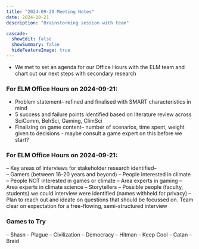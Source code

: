 ```yaml
---
title: "2024-09-20 Meeting Notes"
date: 2024-10-21
description: "Brainstorming session with team"

cascade:
  showEdit: false
  showSummary: false
  hideFeatureImage: true
---
```

- We met to set an agenda for our Office Hours with the ELM team and chart out our next steps with secondary research

### For ELM Office Hours on 2024-09-21:
- Problem statement– refined and finalised with SMART characteristics in mind
- 5 success and failure points identified based on literature review across SciComm, BehSci, Gaming, ClimSci
- Finalizing on game content– number of scenarios, time spent, weight given to decisions - maybe consult a game expert on this before we start?

### For ELM Office Hours on 2024-09-21:
– Key areas of interviews for stakeholder research identified–	
    – Gamers (between 16-20 years and beyond)
    – People interested in climate
    – People NOT interested in games or climate
    – Area experts in gaming
    – Area experts in climate science
    – Storytellers
– Possible people (faculty, students) we could interview were identified (names withheld for privacy)
– Plan to reach out and ideate on questions that should be focussed on. Team clear on expectation for a free-flowing, semi-structured interview

### Games to Try
– Shasn
– Plague
– Civilization
– Democracy 
– Hitman
– Keep Cool
– Catan
– Braid

